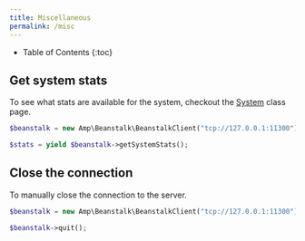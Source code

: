 ```yaml
---
title: Miscellaneous
permalink: /misc
---
```


* Table of Contents
{:toc}

## Get system stats

To see what stats are available for the system, checkout the [System](classes/system) class page.

```php
$beanstalk = new Amp\Beanstalk\BeanstalkClient("tcp://127.0.0.1:11300");

$stats = yield $beanstalk->getSystemStats();
```

## Close the connection

To manually close the connection to the server.

```php
$beanstalk = new Amp\Beanstalk\BeanstalkClient("tcp://127.0.0.1:11300");

$beanstalk->quit();
```
